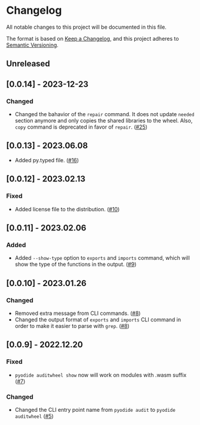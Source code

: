 # Changelog

All notable changes to this project will be documented in this file.

The format is based on [Keep a Changelog](https://keepachangelog.com/en/1.0.0/),
and this project adheres to [Semantic Versioning](https://semver.org/spec/v2.0.0.html).

## Unreleased

## [0.0.14] - 2023-12-23

### Changed

- Changed the bahavior of the `repair` command. It does not update `needed` section anymore
  and only copies the shared libraries to the wheel.
  Also, `copy` command is deprecated in favor of `repair`.
  ([#25](https://github.com/ryanking13/auditwheel-emscripten/pull/25)) 

## [0.0.13] - 2023.06.08

- Added py.typed file.
  ([#16](https://github.com/ryanking13/auditwheel-emscripten/pull/16))

## [0.0.12] - 2023.02.13

### Fixed

- Added license file to the distribution.
  ([#10](https://github.com/ryanking13/auditwheel-emscripten/pull/10))

## [0.0.11] - 2023.02.06

### Added

- Added `--show-type` option to `exports` and `imports` command, which will
  show the type of the functions in the output.
  ([#9](https://github.com/ryanking13/auditwheel-emscripten/pull/9))

## [0.0.10] - 2023.01.26

### Changed

- Removed extra message from CLI commands.
  ([#8](https://github.com/ryanking13/auditwheel-emscripten/pull/8))
- Changed the output format of `exports` and `imports` CLI command in order to
  make it easier to parse with `grep`.
  ([#8](https://github.com/ryanking13/auditwheel-emscripten/pull/8))

## [0.0.9] - 2022.12.20

### Fixed

- `pyodide auditwheel show` now will work on modules with .wasm suffix
([#7](https://github.com/ryanking13/auditwheel-emscripten/pull/7))

### Changed

 - Changed the CLI entry point name from `pyodide audit` to `pyodide auditwheel`
 ([#5](https://github.com/ryanking13/auditwheel-emscripten/pull/5))
